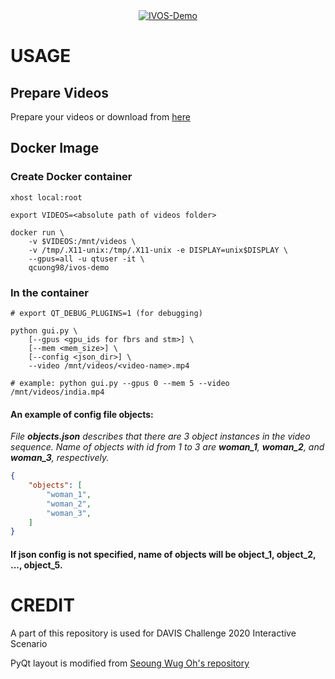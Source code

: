 <div align="center">
  <a href="https://www.youtube.com/watch?v=x2lotmG0Ts4"><img src="https://img.youtube.com/vi/x2lotmG0Ts4/0.jpg" alt="IVOS-Demo"></a>
</div>

# USAGE

## Prepare Videos

Prepare your videos or download from [here](https://drive.google.com/drive/folders/1qMKeQjGUvPwiIcOZEMUtB0n5clegyvN7?usp=sharing) 

## Docker Image

### Create Docker container
```
xhost local:root

export VIDEOS=<absolute path of videos folder>

docker run \
	-v $VIDEOS:/mnt/videos \
	-v /tmp/.X11-unix:/tmp/.X11-unix -e DISPLAY=unix$DISPLAY \
	--gpus=all -u qtuser -it \
	qcuong98/ivos-demo
```

### In the container
```
# export QT_DEBUG_PLUGINS=1 (for debugging)

python gui.py \
	[--gpus <gpu_ids for fbrs and stm>] \
	[--mem <mem_size>] \
	[--config <json_dir>] \
	--video /mnt/videos/<video-name>.mp4

# example: python gui.py --gpus 0 --mem 5 --video /mnt/videos/india.mp4
```

#### An example of config file objects:
*File **objects.json** describes that there are 3 object instances in the video sequence. Name of objects with id from 1 to 3 are **woman_1**, **woman_2**, and **woman_3**, respectively.*
```json
{
	"objects": [
		"woman_1",
		"woman_2",
		"woman_3",
	]
}
```
#### If json config is not specified, name of objects will be **object_1**, **object_2**, ..., **object_5**.

# CREDIT

A part of this repository is used for DAVIS Challenge 2020 Interactive Scenario

PyQt layout is modified from [Seoung Wug Oh's repository](https://github.com/seoungwugoh/ivs-demo)
